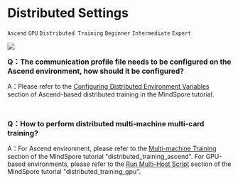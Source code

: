 # Distributed Settings

`Ascend` `GPU` `Distributed Training` `Beginner` `Intermediate` `Expert`

<a href="https://gitee.com/mindspore/docs/blob/master/docs/faq/source_en/distributed_settings.md" target="_blank"><img src="https://gitee.com/mindspore/docs/raw/master/resource/_static/logo_source.png"></a>

<font size=3>**Q：The communication profile file needs to be configured on the Ascend environment, how should it be configured?**</font>

A：Please refer to the [Configuring Distributed Environment Variables](https://mindspore.cn/tutorial/training/en/master/advanced_use/distributed_training_ascend.html#configuring-distributed-environment-variables) section of Ascend-based distributed training in the MindSpore tutorial.

<br/>

<font size=3>**Q：How to perform distributed multi-machine multi-card training?**</font>

A：For Ascend environment, please refer to the [Multi-machine Training](https://mindspore.cn/tutorial/training/en/master/advanced_use/distributed_training_ascend.html#multi-machine-training) section of the MindSpore tutorial "distributed_training_ascend".
For GPU-based environments, please refer to the [Run Multi-Host Script](https://mindspore.cn/tutorial/training/en/master/advanced_use/distributed_training_gpu.html#running-the-multi-host-script) section of the MindSpore tutorial "distributed_training_gpu".

<br/>


